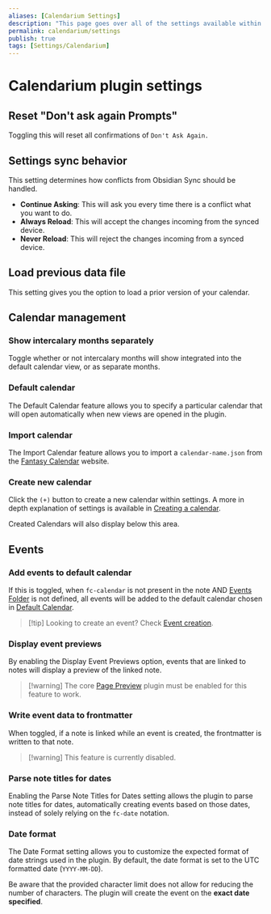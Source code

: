 ```yaml
---
aliases: [Calendarium Settings]
description: "This page goes over all of the settings available within The Calendarium"
permalink: calendarium/settings
publish: true
tags: [Settings/Calendarium]
---
```


# Calendarium plugin settings

## Reset "Don't ask again Prompts"

Toggling this will reset all confirmations of `Don't Ask Again.`

## Settings sync behavior

This setting determines how conflicts from Obsidian Sync should be handled.

- **Continue Asking**: This will ask you every time there is a conflict what you want to do.
- **Always Reload**: This will accept the changes incoming from the synced device.
- **Never Reload**: This will reject the changes incoming from a synced device. 

## Load previous data file

This setting gives you the option to load a prior version of your calendar.

## Calendar management

### Show intercalary months separately

Toggle whether or not intercalary months will show integrated into the default calendar view, or as separate months. 

### Default calendar

The Default Calendar feature allows you to specify a particular calendar that will open automatically when new views are opened in the plugin.

### Import calendar

The Import Calendar feature allows you to import a `calendar-name.json` from the [Fantasy Calendar](https://fantasy-calendar.com) website.

### Create new calendar

Click the `(+)` button to create a new calendar within settings. A more in depth explanation of settings is available in [Creating a calendar](Calendarium/Creating%20a%20calendar.md).

Created Calendars will also display below this area. 

## Events

### Add events to default calendar

If this is toggled, when `fc-calendar` is not present in the note AND [Events Folder](Calendarium/Creating%20a%20calendar.md#Events%20Folder) is not defined, all events will be added to the default calendar chosen in [Default Calendar](Calendarium/Settings.md#Default%20Calendar).

> [!tip] Looking to create an event? Check [Event creation](Calendarium/Event%20creation.md).

### Display event previews

By enabling the Display Event Previews option, events that are linked to notes will display a preview of the linked note. 

>[!warning] The core [Page Preview](https://help.obsidian.md/Plugins/Page+preview "Obsidian") plugin must be enabled for this feature to work.

### Write event data to frontmatter

When toggled, if a note is linked while an event is created, the frontmatter is written to that note.

>[!warning] This feature is currently disabled.

### Parse note titles for dates

Enabling the Parse Note Titles for Dates setting allows the plugin to parse note titles for dates, automatically creating events based on those dates, instead of solely relying on the `fc-date` notation.

### Date format

The Date Format setting allows you to customize the expected format of date strings used in the plugin. By default, the date format is set to the UTC formatted date (`YYYY-MM-DD`).

Be aware that the provided character limit does not allow for reducing the number of characters. The plugin will create the event on the **exact date specified**.
